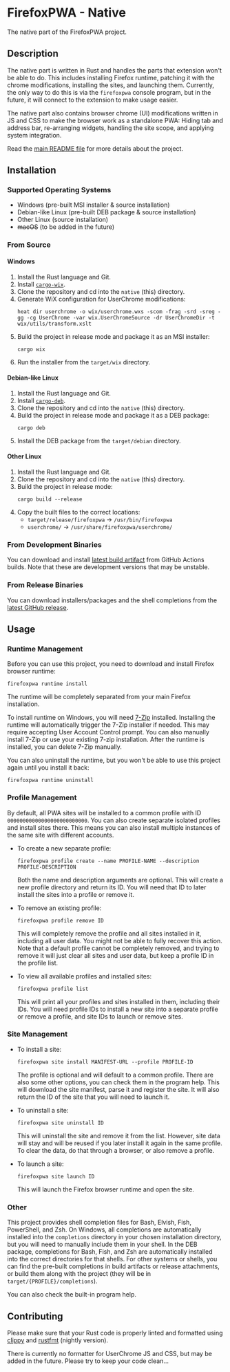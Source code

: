 FirefoxPWA - Native
===================

The native part of the FirefoxPWA project.

## Description

The native part is written in Rust and handles the parts that extension won't be able to do. This includes installing Firefox runtime, patching it with the chrome modifications, installing the sites, and launching them. Currently, the only way to do this is via the `firefoxpwa` console program, but in the future, it will connect to the extension to make usage easier.

The native part also contains browser chrome (UI) modifications written in JS and CSS to make the browser work as a standalone PWA: Hiding tab and address bar, re-arranging widgets, handling the site scope, and applying system integration.

Read the [main README file](../README.md) for more details about the project.

## Installation

### Supported Operating Systems

* Windows (pre-built MSI installer & source installation)
* Debian-like Linux (pre-built DEB package & source installation)
* Other Linux (source installation)
* ~~macOS~~ (to be added in the future)

### From Source

#### Windows

1. Install the Rust language and Git.
2. Install [`cargo-wix`](https://github.com/volks73/cargo-wix).
3. Clone the repository and cd into the `native` (this) directory.
4. Generate WiX configuration for UserChrome modifications:
   ```shell
   heat dir userchrome -o wix/userchrome.wxs -scom -frag -srd -sreg -gg -cg UserChrome -var wix.UserChromeSource -dr UserChromeDir -t wix/utils/transform.xslt
   ```
5. Build the project in release mode and package it as an MSI installer:
   ```shell
   cargo wix
   ```
6. Run the installer from the `target/wix` directory.

#### Debian-like Linux

1. Install the Rust language and Git.
2. Install [`cargo-deb`](https://github.com/mmstick/cargo-deb).
3. Clone the repository and cd into the `native` (this) directory.
4. Build the project in release mode and package it as a DEB package:
   ```shell
   cargo deb
   ```
5. Install the DEB package from the `target/debian` directory.

#### Other Linux

1. Install the Rust language and Git.
2. Clone the repository and cd into the `native` (this) directory.
3. Build the project in release mode:
   ```shell
   cargo build --release
   ```
4. Copy the built files to the correct locations:
    * `target/release/firefoxpwa` -> `/usr/bin/firefoxpwa`
    * `userchrome/` -> `/usr/share/firefoxpwa/userchrome/`

### From Development Binaries

You can download and install [latest build artifact](https://github.com/filips123/FirefoxPWA/actions/workflows/native.yaml) from GitHub Actions builds. Note that these are development versions that may be unstable.

### From Release Binaries

You can download installers/packages and the shell completions from the [latest GitHub release](https://github.com/filips123/FirefoxPWA/releases/latest).

## Usage

### Runtime Management

Before you can use this project, you need to download and install Firefox browser runtime:

```shell
firefoxpwa runtime install
```

The runtime will be completely separated from your main Firefox installation.

To install runtime on Windows, you will need [7-Zip](https://7-zip.org/) installed. Installing the runtime will automatically trigger the 7-Zip installer if needed. This may require accepting User Account Control prompt. You can also manually install 7-Zip or use your existing 7-zip installation. After the runtime is installed, you can delete 7-Zip manually.

You can also uninstall the runtime, but you won't be able to use this project again until you install it back:

```shell
firefoxpwa runtime uninstall
```

### Profile Management

By default, all PWA sites will be installed to a common profile with ID `00000000000000000000000000`. You can also create separate isolated profiles and install sites there. This means you can also install multiple instances of the same site with different accounts.

* To create a new separate profile:

  ```shell
  firefoxpwa profile create --name PROFILE-NAME --description PROFILE-DESCRIPTION
  ```

  Both the name and description arguments are optional. This will create a new profile directory and return its ID. You will need that ID to later install the sites into a profile or remove it.

* To remove an existing profile:

  ```shell
  firefoxpwa profile remove ID
  ```

  This will completely remove the profile and all sites installed in it, including all user data. You might not be able to fully recover this action. Note that a default profile cannot be completely removed, and trying to remove it will just clear all sites and user data, but keep a profile ID in the profile list.

* To view all available profiles and installed sites:

  ```shell
  firefoxpwa profile list
  ```

  This will print all your profiles and sites installed in them, including their IDs. You will need profile IDs to install a new site into a separate profile or remove a profile, and site IDs to launch or remove sites.

### Site Management

* To install a site:

  ```shell
  firefoxpwa site install MANIFEST-URL --profile PROFILE-ID
  ```

  The profile is optional and will default to a common profile. There are also some other options, you can check them in the program help. This will download the site manifest, parse it and register the site. It will also return the ID of the site that you will need to launch it.

* To uninstall a site:

  ```shell
  firefoxpwa site uninstall ID
  ```

  This will uninstall the site and remove it from the list. However, site data will stay and will be reused if you later install it again in the same profile. To clear the data, do that through a browser, or also remove a profile.

* To launch a site:

  ```shell
  firefoxpwa site launch ID
  ```

  This will launch the Firefox browser runtime and open the site.

### Other

This project provides shell completion files for Bash, Elvish, Fish, PowerShell, and Zsh. On Windows, all completions are automatically installed into the `completions` directory in your chosen installation directory, but you will need to manually include them in your shell. In the DEB package, completions for Bash, Fish, and Zsh are automatically installed into the correct directories for that shells. For other systems or shells, you can find the pre-built completions in build artifacts or release attachments, or build them along with the project (they will be in `target/{PROFILE}/completions`).

You can also check the built-in program help.

## Contributing

Please make sure that your Rust code is properly linted and formatted using [clippy](https://github.com/rust-lang/rust-clippy) and [rustfmt](https://github.com/rust-lang/rustfmt) (nightly version).

There is currently no formatter for UserChrome JS and CSS, but may be added in the future. Please try to keep your code clean...
